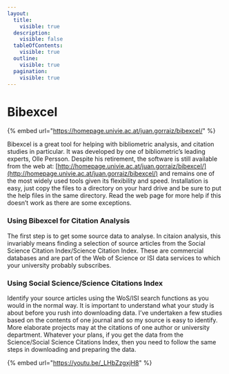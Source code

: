 ```yaml
---
layout:
  title:
    visible: true
  description:
    visible: false
  tableOfContents:
    visible: true
  outline:
    visible: true
  pagination:
    visible: true
---
```


# Bibexcel

{% embed url="https://homepage.univie.ac.at/juan.gorraiz/bibexcel/" %}

Bibexcel is a great tool for helping with bibliometric analysis, and citation studies in particular. It was developed by one of bibliometric’s leading experts, Olle Persson. Despite his retirement, the software is still available from the web at: [http://homepage.univie.ac.at/juan.gorraiz/bibexcel/](http://homepage.univie.ac.at/juan.gorraiz/bibexcel/) and remains one of the most widely used tools given its flexibility and speed. Installation is easy, just copy the files to a directory on your hard drive and be sure to put the help files in the same directory. Read the web page for more help if this doesn’t work as there are some exceptions.&#x20;

### Using Bibexcel for Citation Analysis&#x20;

The first step is to get some source data to analyse. In citaion analysis, this invariably means finding a selection of source articles from the Social Science Citation Index/Science Citation Index. These are commercial databases and are part of the Web of Science or ISI data services to which your university probably subscribes.&#x20;

### Using Social Science/Science Citations Index&#x20;

Identify your source articles using the WoS/ISI search functions as you would in the normal way. It is important to understand what your study is about before you rush into downloading data. I’ve undertaken a few studies based on the contents of one journal and so my source is easy to identify. More elaborate projects may at the citations of one author or university department. Whatever your plans, if you get the data from the Science/Social Science Citations Index, then you need to follow the same steps in downloading and preparing the data.

{% embed url="https://youtu.be/_LHbZzgxjH8" %}
